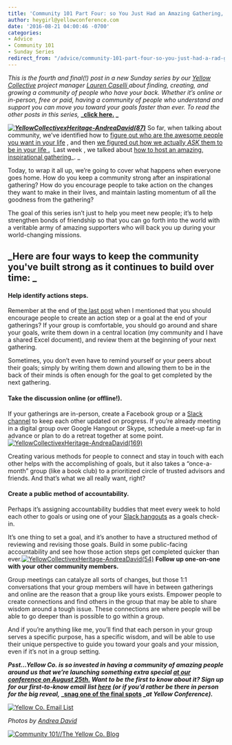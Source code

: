 ```yaml
---
title: 'Community 101 Part Four: so You Just Had an Amazing Gathering, Now What?'
author: heygirl@yellowconference.com
date: '2016-08-21 04:00:46 -0700'
categories:
- Advice
- Community 101
- Sunday Series
redirect_from: "/advice/community-101-part-four-so-you-just-had-a-rad-gathering-now-what/"
---
```


_This is the fourth and final(!) post in a new Sunday series by our [Yellow Collective](http://yellowconference.us3.list-manage.com/subscribe?u=3f8e45f74e0653e404965e2ef&id=e811fb1a74) project manager_ [_Lauren Caselli_ ](http://www.laurencaselli.com/)_about finding, creating, and growing a community of people who have your back. Whether it’s online or in-person, free or paid, having a community of people who understand and support you can move you toward your goals faster than ever. To read the other posts in this series,_ **_[click here.](http://yellowconference.com/category/community-101/) _**

**_[![YellowCollectivexHeritage-AndreaDavid(87)](http://yellowconference.com/wp-content/uploads/2016/08/YellowCollectivexHeritage-AndreaDavid871.jpg)](http://yellowconference.com/wp-content/uploads/2016/08/YellowCollectivexHeritage-AndreaDavid871.jpg)_** So far, when talking about community, we’ve identified how to [figure out who are the awesome people you want in your life](http://yellowconference.com/2016/07/10/community-101-a-new-series-about-making-friends-as-an-adult/) , and then [we figured out ](http://yellowconference.com/2016/07/24/community-101-part-two-inviting-brilliant-people-into-your-life/) [how we actually _ASK_ them to be in your life .](http://yellowconference.com/2016/07/24/community-101-part-two-inviting-brilliant-people-into-your-life/)  Last week , we talked about [how to host an amazing, inspirational gathering](http://yellowconference.com/2016/08/07/6408/)_. _

Today, to wrap it all up, we’re going to cover what happens when everyone goes home. How do you keep a community strong after an inspirational gathering? How do you encourage people to take action on the changes they want to make in their lives, and maintain lasting momentum of all the goodness from the gathering?

The goal of this series isn’t just to help you meet new people; it’s to help strengthen bonds of friendship so that you can go forth into the world with a veritable army of amazing supporters who will back you up during your world-changing missions.

## _Here are four ways to keep the community you've built strong as it continues to build over time: _

#### **Help identify actions steps.**

Remember at the end of [the last post](http://yellowconference.com/2016/08/07/6408/) when I mentioned that you should encourage people to create an action step or a goal at the end of your gatherings? If your group is comfortable, you should go around and share your goals, write them down in a central location (my community and I have a shared Excel document), and review them at the beginning of your next gathering.

Sometimes, you don’t even have to remind yourself or your peers about their goals; simply by writing them down and allowing them to be in the back of their minds is often enough for the goal to get completed by the next gathering.

#### **Take the discussion online (or offline!).**

If your gatherings are in-person, create a Facebook group or a [Slack channel](https://slack.com/) to keep each other updated on progress. If you’re already meeting in a digital group over Google Hangout or Skype, schedule a meet-up far in advance or plan to do a retreat together at some point.[![YellowCollectivexHeritage-AndreaDavid(169)](http://yellowconference.com/wp-content/uploads/2016/08/YellowCollectivexHeritage-AndreaDavid169.jpg)](http://yellowconference.com/wp-content/uploads/2016/08/YellowCollectivexHeritage-AndreaDavid169.jpg)

Creating various methods for people to connect and stay in touch with each other helps with the accomplishing of goals, but it also takes a “once-a-month” group (like a book club) to a prioritized circle of trusted advisors and friends. And that’s what we all really want, right?

#### **Create a public method of accountability.**

Perhaps it’s assigning accountability buddies that meet every week to hold each other to goals or using one of your [Slack hangouts](https://slack.com/) as a goals check-in.

It’s one thing to set a goal, and it’s another to have a structured method of reviewing and revising those goals. Build in some public-facing accountability and see how those action steps get completed quicker than ever.[![YellowCollectivexHeritage-AndreaDavid(54)](http://yellowconference.com/wp-content/uploads/2016/08/YellowCollectivexHeritage-AndreaDavid54.jpg)](http://yellowconference.com/wp-content/uploads/2016/08/YellowCollectivexHeritage-AndreaDavid54.jpg) **Follow up one-on-one with your other community members.**

Group meetings can catalyze all sorts of changes, but those 1:1 conversations that your group members will have in between gatherings and online are the reason that a group like yours exists. Empower people to create connections and find others in the group that may be able to share wisdom around a tough issue. These connections are where people will be able to go deeper than is possible to go within a group.

And if you’re anything like me, you’ll find that each person in your group serves a specific purpose, has a specific wisdom, and will be able to use their unique perspective to guide you toward your goals and your mission, even if it’s not in a group setting.

**_Psst…Yellow Co. is so invested in having a community of amazing people around us that we’re launching something extra special_ **[**_at our conference on August 25th._**](http://yellowconference.com/conference/)** _Want to be the first to know about it? Sign up for our first-to-know email list_ **[**_here_**](http://yellowconference.us3.list-manage.com/subscribe?u=3f8e45f74e0653e404965e2ef&id=e811fb1a74)** _(or if you’d rather be there in person for the big reveal,_ ****_[snag one of the final spots](http://yellowconference.com/conference/) _****_at Yellow Conference)._**

[![Yellow Co. Email List](http://yellowconference.com/wp-content/uploads/2016/07/EMAIL-LIST.jpg)](http://yellowconference.us3.list-manage2.com/subscribe?u=3f8e45f74e0653e404965e2ef&id=7cb1ced4ff)

_Photos by [Andrea David](http://andreadavid.co/)_

[![Community 101//The Yellow Co. Blog](http://yellowconference.com/wp-content/uploads/2016/07/LAURENCASELLI.jpg)](http://www.laurencaselli.com/)
